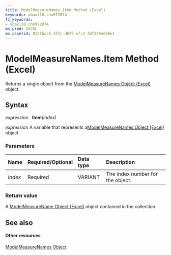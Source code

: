 ```yaml
---
title: ModelMeasureNames.Item Method (Excel)
keywords: vbaxl10.chm972074
f1_keywords:
- vbaxl10.chm972074
ms.prod: EXCEL
ms.assetid: 812fbcc5-157c-d675-efc2-3df855e656e1
---
```



# ModelMeasureNames.Item Method (Excel)

Returns a single object from the [ModelMeasureNames Object (Excel)](modelmeasurenames-object-excel.md) object.


## Syntax

 _expression_ . **Item**_(Index)_

 _expression_ A variable that represents a[ModelMeasureNames Object (Excel)](modelmeasurenames-object-excel.md) object.


### Parameters



|**Name**|**Required/Optional**|**Data type**|**Description**|
|:-----|:-----|:-----|:-----|
| _Index_|Required|VARIANT|The index number for the object.|

### Return value

A [ModelMeasureName Object (Excel)](modelmeasurename-object-excel.md) object contained in the collection.


## See also


#### Other resources



[ModelMeasureNames Object](modelmeasurenames-object-excel.md)


